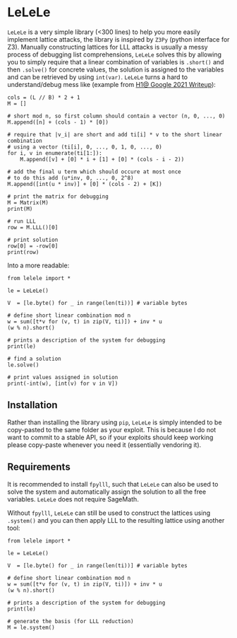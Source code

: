 # LeLeLe

`LeLeLe` is a very simple library (<300 lines) to help you more easily implement lattice attacks, the library is inspired by `Z3Py` (python interface for Z3).
Manually constructing lattices for LLL attacks is usually a messy process of debugging list comprehensions,
`LeLeLe` solves this by allowing you to simply require that a linear combination of variables is `.short()` and then `.solve()` for concrete values,
the solution is assigned to the variables and can be retrieved by using `int(var)`.
`LeLeLe` turns a hard to understand/debug mess like (example from [H1@ Google 2021 Writeup](https://rot256.dev/post/h1/)):

```sage
cols = (L // B) * 2 + 1
M = []

# short mod n, so first column should contain a vector (n, 0, ..., 0)
M.append([n] + (cols - 1) * [0])

# require that |v_i| are short and add ti[i] * v to the short linear combination
# using a vector (ti[i], 0, ..., 0, 1, 0, ..., 0)
for i, v in enumerate(ti[1:]):
    M.append([v] + [0] * i + [1] + [0] * (cols - i - 2))

# add the final u term which should occure at most once
# to do this add (u*inv, 0, ..., 0, 2^8)
M.append([int(u * inv)] + [0] * (cols - 2) + [K])

# print the matrix for debugging
M = Matrix(M)
print(M)

# run LLL
row = M.LLL()[0]

# print solution
row[0] = -row[0]
print(row)
```

Into a more readable:

```python3
from lelele import *

le = LeLeLe()

V  = [le.byte() for _ in range(len(ti))] # variable bytes

# define short linear combination mod n
w = sum([t*v for (v, t) in zip(V, ti)]) + inv * u
(w % n).short()

# prints a description of the system for debugging
print(le)

# find a solution
le.solve()

# print values assigned in solution
print(-int(w), [int(v) for v in V])
```

## Installation

Rather than installing the library using `pip`,
`LeLeLe` is simply intended to be copy-pasted to the same folder as your exploit.
This is because I do not want to commit to a stable API, so if your exploits should keep working
please copy-paste whenever you need it (essentially vendoring it).

## Requirements

It is recommended to install `fpylll`, such that `LeLeLe` can also be used to solve the system and automatically assign the solution to all the free variables.
`LeLeLe` does not require SageMath.

Without `fpylll`, `LeLeLe` can still be used to construct the lattices using `.system()` and you can then apply LLL to the resulting lattice using another tool:

```python3
from lelele import *

le = LeLeLe()

V  = [le.byte() for _ in range(len(ti))] # variable bytes

# define short linear combination mod n
w = sum([t*v for (v, t) in zip(V, ti)]) + inv * u
(w % n).short()

# prints a description of the system for debugging
print(le)

# generate the basis (for LLL reduction)
M = le.system()
```
